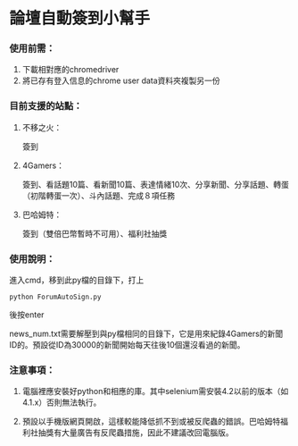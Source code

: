 # 論壇自動簽到小幫手

### 使用前需：

1. 下載相對應的chromedriver
2. 將已存有登入信息的chrome user data資料夾複製另一份

### 目前支援的站點：

1. 不移之火：

   簽到

2. 4Gamers：

   簽到、看話題10篇、看新聞10篇、表達情緒10次、分享新聞、分享話題、轉蛋（初階轉蛋一次）、斗內話題、完成８項任務

3. 巴哈姆特：

   簽到（雙倍巴幣暫時不可用）、福利社抽獎

### 使用說明：

進入cmd，移到此py檔的目錄下，打上

```
python ForumAutoSign.py
```

後按enter

news_num.txt需要解壓到與py檔相同的目錄下，它是用來紀錄4Gamers的新聞ID的。預設從ID為30000的新聞開始每天往後10個還沒看過的新聞。

### 注意事項：

1. 電腦裡應安裝好python和相應的庫。其中selenium需安裝4.2以前的版本（如4.1.x）否則無法執行。

2. 預設以手機版網頁開啟，這樣較能降低抓不到或被反爬蟲的錯誤。巴哈姆特福利社抽獎有大量廣告有反爬蟲措施，因此不建議改回電腦版。

